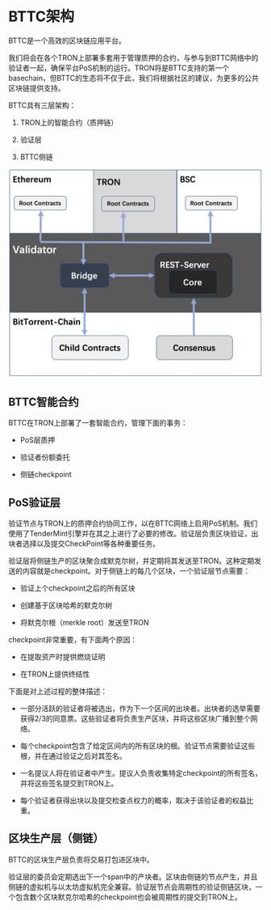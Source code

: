 # BTTC架构

BTTC是一个高效的区块链应用平台。

我们将会在各个TRON上部署多套用于管理质押的合约，与参与到BTTC网络中的验证者一起，确保平台PoS机制的运行。TRON将是BTTC支持的第一个basechain，但BTTC的生态将不仅于此，我们将根据社区的建议，为更多的公共区块链提供支持。

BTTC具有三层架构：

1. TRON上的智能合约（质押链）

2. 验证层

3. BTTC侧链

![image](../pics/architecture.jpg)

## BTTC智能合约

BTTC在TRON上部署了一套智能合约，管理下面的事务：

+ PoS层质押

+ 验证者份额委托

+ 侧链checkpoint

## PoS验证层

验证节点与TRON上的质押合约协同工作，以在BTTC网络上启用PoS机制。我们使用了TenderMint引擎并在其之上进行了必要的修改。验证层负责区块验证，出块者选择以及提交CheckPoint等各种重要任务。

验证层将侧链生产的区块聚合成默克尔树，并定期将其发送至TRON。这种定期发送的内容就是checkpoint。对于侧链上的每几个区块，一个验证层节点需要：

+ 验证上个checkpoint之后的所有区块

+ 创建基于区块哈希的默克尔树

+ 将默克尔根（merkle root）发送至TRON

checkpoint非常重要，有下面两个原因：

+ 在提取资产时提供燃烧证明

+ 在TRON上提供终结性

下面是对上述过程的整体描述：

+ 一部分活跃的验证者将被选出，作为下一个区间的出块者。出块者的选举需要获得2/3的同意票。这些验证者将负责生产区块，并将这些区块广播到整个网络。

+ 每个checkpoint包含了给定区间内的所有区块的根。验证节点需要验证这些根，并在通过验证之后对其签名。

+ 一名提议人将在验证者中产生。提议人负责收集特定checkpoint的所有签名，并将这些签名提交到TRON上。

+ 每个验证者获得出块以及提交检查点权力的概率，取决于该验证者的权益比重。

## 区块生产层（侧链）

BTTC的区块生产层负责将交易打包进区块中。

验证层的委员会定期选出下一个span中的产块者。区块由侧链的节点产生，并且侧链的虚拟机与以太坊虚拟机完全兼容。验证层节点会周期性的验证侧链区块，一个包含数个区块默克尔哈希的checkpoint也会被周期性的提交到TRON上。
